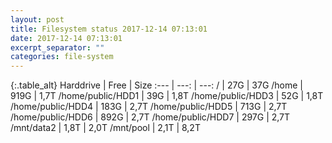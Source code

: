 ```yaml
---
layout: post
title: Filesystem status 2017-12-14 07:13:01
date: 2017-12-14 07:13:01
excerpt_separator: ""
categories: file-system
---
```

{:.table_alt}
Harddrive | Free | Size
:--- | ---: | ---:
/ | 27G | 37G
/home | 919G | 1,7T
/home/public/HDD1 | 39G | 1,8T
/home/public/HDD3 | 52G | 1,8T
/home/public/HDD4 | 183G | 2,7T
/home/public/HDD5 | 713G | 2,7T
/home/public/HDD6 | 892G | 2,7T
/home/public/HDD7 | 297G | 2,7T
/mnt/data2 | 1,8T | 2,0T
/mnt/pool | 2,1T | 8,2T

